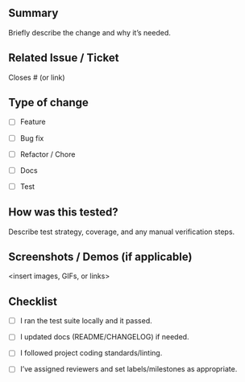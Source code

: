 ## Summary 

Briefly describe the change and why it’s needed. 

 

## Related Issue / Ticket 

Closes #<issue-number> (or link) 

 

## Type of change 

- [ ] Feature 

- [ ] Bug fix 

- [ ] Refactor / Chore 

- [ ] Docs 

- [ ] Test 

 

## How was this tested? 

Describe test strategy, coverage, and any manual verification steps. 

 

## Screenshots / Demos (if applicable) 

<insert images, GIFs, or links> 

 

## Checklist 

- [ ] I ran the test suite locally and it passed. 

- [ ] I updated docs (README/CHANGELOG) if needed. 

- [ ] I followed project coding standards/linting. 

- [ ] I’ve assigned reviewers and set labels/milestones as appropriate. 